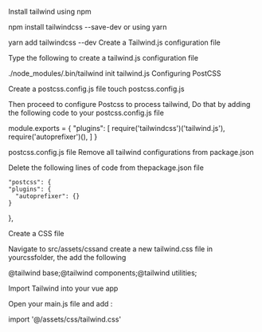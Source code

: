 Install tailwind using npm

npm install tailwindcss --save-dev
or using yarn

yarn add tailwindcss --dev
Create a Tailwind.js configuration file

Type the following to create a tailwind.js configuration file

./node_modules/.bin/tailwind init tailwind.js
Configuring PostCSS

Create a postcss.config.js file touch postcss.config.js

Then proceed to configure Postcss to process tailwind, Do that by adding the following code to your postcss.config.js file

module.exports = {
	"plugins": [
 		require('tailwindcss')('tailwind.js'),
 		require('autoprefixer')(),
	]
}

postcss.config.js file
Remove all tailwind configurations from package.json

Delete the following lines of code from thepackage.json file

    "postcss": {
    "plugins": {
      "autoprefixer": {}
    }
  },
  
Create a CSS file

Navigate to src/assets/cssand create a new tailwind.css file in yourcssfolder, the add the following

@tailwind base;@tailwind components;@tailwind utilities;

Import Tailwind into your vue app

Open your main.js file and add :

import '@/assets/css/tailwind.css'